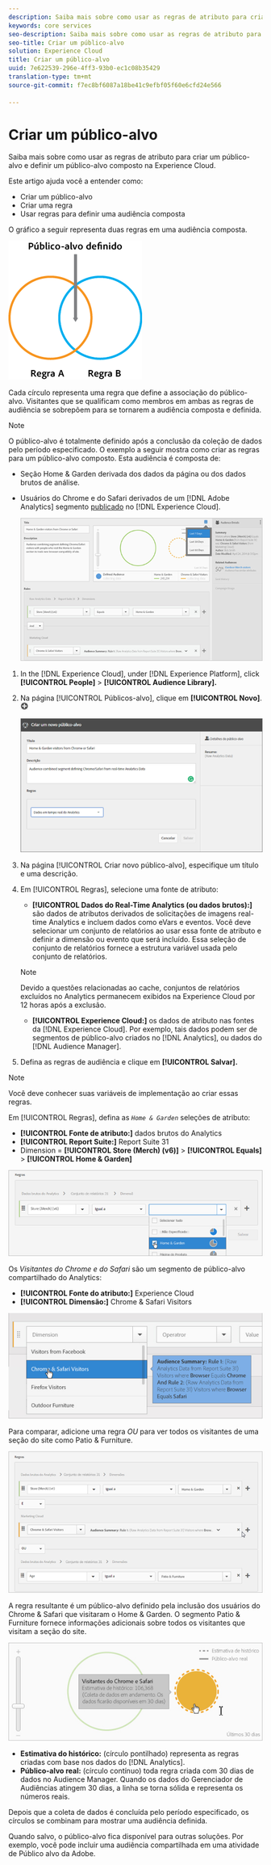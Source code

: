 ```yaml
---
description: Saiba mais sobre como usar as regras de atributo para criar um público-alvo e definir um público-alvo composto na Experience Cloud.
keywords: core services
seo-description: Saiba mais sobre como usar as regras de atributo para criar um público-alvo e definir um público-alvo composto na Experience Cloud.
seo-title: Criar um público-alvo
solution: Experience Cloud
title: Criar um público-alvo
uuid: 7e622539-296e-4ff3-93b0-ec1c08b35429
translation-type: tm+mt
source-git-commit: f7ec8bf6087a18be41c9efbf05f60e6cfd24e566

---
```



# Criar um público-alvo

Saiba mais sobre como usar as regras de atributo para criar um público-alvo e definir um público-alvo composto na Experience Cloud.

Este artigo ajuda você a entender como:

* Criar um público-alvo
* Criar uma regra
* Usar regras para definir uma audiência composta

O gráfico a seguir representa duas regras em uma audiência composta.

![](assets/audience_sharing.png)

Cada círculo representa uma regra que define a associação do público-alvo. Visitantes que se qualificam como membros em ambas as regras de audiência se sobrepõem para se tornarem a audiência composta e definida.

>[!NOTE]
>
>O público-alvo é totalmente definido após a conclusão da coleção de dados pelo período especificado.
O exemplo a seguir mostra como criar as regras para um público-alvo composto. Esta audiência é composta de:

* Seção Home &amp; Garden derivada dos dados da página ou dos dados brutos de análise.
* Usuários do Chrome e do Safari derivados de um [!DNL Adobe Analytics] segmento [publicado](../audience-library/audience-library.md#task_32FEEFE0B32E4E388CD4D892D727282A) no [!DNL Experience Cloud].

   ![](assets/audience_create.png)

1. In the [!DNL Experience Cloud], under [!DNL Experience Platform], click **[!UICONTROL People]** > **[!UICONTROL Audience Library].**
1. Na página [!UICONTROL Públicos-alvo], clique em **[!UICONTROL Novo]**. ![](assets/add_icon_small.png)

   ![Resultado da etapa](assets/audience_create_new.png)

1. Na página [!UICONTROL Criar novo público-alvo], especifique um título e uma descrição.
1. Em [!UICONTROL Regras], selecione uma fonte de atributo:

   * **[!UICONTROL Dados do Real-Time Analytics (ou dados brutos):]** são dados de atributos derivados de solicitações de imagens real-time Analytics e incluem dados como eVars e eventos. Você deve selecionar um conjunto de relatórios ao usar essa fonte de atributo e definir a dimensão ou evento que será incluído. Essa seleção de conjunto de relatórios fornece a estrutura variável usada pelo conjunto de relatórios.
   >[!NOTE]
   >
   >Devido a questões relacionadas ao cache, conjuntos de relatórios excluídos no Analytics permanecem exibidos na Experience Cloud por 12 horas após a exclusão.

   * **[!UICONTROL Experience Cloud:]** os dados de atributo nas fontes da [!DNL Experience Cloud]. Por exemplo, tais dados podem ser de segmentos de público-alvo criados no [!DNL Analytics], ou dados do [!DNL Audience Manager].

1. Defina as regras de audiência e clique em **[!UICONTROL Salvar].**

>[!NOTE]
>
>Você deve conhecer suas variáveis de implementação ao criar essas regras.

Em [!UICONTROL Regras], defina as *`Home & Garden`* seleções de atributo:

* **[!UICONTROL Fonte de atributo:]** dados brutos do Analytics
* **[!UICONTROL Report Suite:]** Report Suite 31
* Dimension = **[!UICONTROL Store (Merch) (v6)]** > **[!UICONTROL Equals]** > **[!UICONTROL Home &amp; Garden]**

![](assets/home_garden.png)

Os *Visitantes do Chrome e do Safari* são um segmento de público-alvo compartilhado do Analytics:

* **[!UICONTROL Fonte do atributo:]** Experience Cloud
* **[!UICONTROL Dimensão:]** Chrome &amp; Safari Visitors

![](assets/chrome_safari.png)

Para comparar, adicione uma regra *OU* para ver todos os visitantes de uma seção do site como Patio &amp; Furniture.

![](assets/audiences_rule_patio.png)

A regra resultante é um público-alvo definido pela inclusão dos usuários do Chrome &amp; Safari que visitaram o Home &amp; Garden. O segmento Patio &amp; Furniture fornece informações adicionais sobre todos os visitantes que visitam a seção do site.

![](assets/defined_audience.png)

* **Estimativa do histórico:** (círculo pontilhado) representa as regras criadas com base nos dados do [!DNL Analytics].
* **Público-alvo real:** (círculo contínuo) toda regra criada com 30 dias de dados no Audience Manager. Quando os dados do Gerenciador de Audiências atingem 30 dias, a linha se torna sólida e representa os números reais.

Depois que a coleta de dados é concluída pelo período especificado, os círculos se combinam para mostrar uma audiência definida.

Quando salvo, o público-alvo fica disponível para outras soluções. Por exemplo, você pode incluir uma audiência compartilhada em uma atividade de Público alvo da Adobe.
